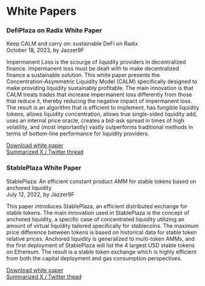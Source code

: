 # White Papers

### DefiPlaza on Radix White Paper

Keep CALM and carry on: sustainable DeFi on Radix\
October 18, 2023, by Jazzer9F

Impermanent Loss is the scourge of liquidity providers in decentralized finance. Impermanent loss must be dealt with to make decentralized finance a sustainable solution. This white paper presents the Concentration-Asymmetric Liquidity Model (CALM) specifically designed to make providing liquidity sustainably profitable. The main innovation is that CALM treats trades that increase impermanent loss differently from those that reduce it, thereby reducing the negative impact of impermanent loss. The result is an algorithm that is efficient to implement, has fungible liquidity tokens, allows liquidity concentration, allows true single-sided liquidity add, uses an internal price oracle, creates a bid-ask spread in times of high volatility, and (most importantly) vastly outperforms traditional methods in terms of bottom-line performance for liquidity providers.

[Download white paper](https://defiplaza.net/assets/pdf/whitepaper-radixplaza-v1.pdf)\
[Summarized X / Twitter thread](https://twitter.com/DefiPlaza/status/1715059711102300631)

### StablePlaza White Paper

StablePlaza: An efficient constant product AMM for stable tokens based on anchored liquidity\
July 12, 2022, by Jazzer9F

This paper introduces StablePlaza, an efficient distributed exchange for stable tokens. The main innovation used in StablePlaza is the concept of anchored liquidity, a specific case of concentrated liquidity utilizing an amount of virtual liquidity tailored specifically for stablecoins. The maximum price difference between tokens is based on historical data for stable token relative prices. Anchored liquidity is generalized to multi-token AMMs, and the first deployment of StablePlaza will list the 4 largest USD stable tokens on Ethereum. The result is a stable token exchange which is highly efficient from both the capital deployment and gas consumption perspectives.

[Download white paper ](https://defiplaza.net/assets/pdf/whitepaper-stableplaza-v1-1.pdf)\
[Summarized X / Twitter thead](https://twitter.com/DefiPlaza/status/1546870840620457984)




